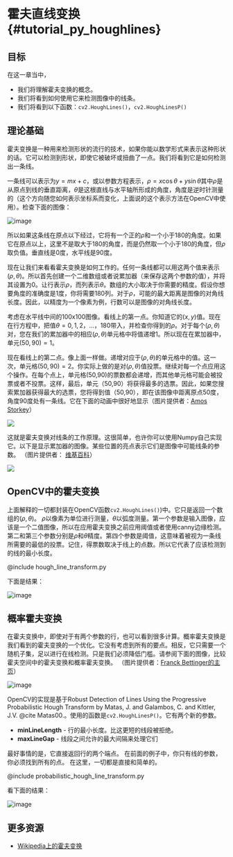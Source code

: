 # 霍夫直线变换{#tutorial_py_houghlines}

## 目标

在这一章当中，

- 我们将理解霍夫变换的概念。
- 我们将看到如何使用它来检测图像中的线条。
- 我们将看到以下函数：`cv2.HoughLines()`，`cv2.HoughLinesP()`

## 理论基础

霍夫变换是一种用来检测形状的流行的技术，如果你能以数学形式来表示这种形状的话。它可以检测到形状，即使它被破坏或扭曲了一点。我们将看到它是如何检测出一条线。

一条线可以表示为$y = mx+c$，或以参数方程表示，$\rho = x \cos \theta + y \sin \theta$其中$\rho$是从原点到线的垂直距离，$\theta$是这根直线与水平轴所形成的角度，角度是逆时针测量的（这个方向随您如何表示坐标系而变化，上面说的这个表示方法在OpenCV中使用）。检查下面的图像：

![image](images/houghlines1.svg)

所以如果这条线在原点以下经过，它将有一个正的$\rho$和一个小于180的角度。如果它在原点以上，这里不是取大于180的角度，而是仍然取一个小于180的角度，但$\rho$取负值。垂直线是0度，水平线是90度。

现在让我们来看看霍夫变换是如何工作的。任何一条线都可以用这两个值来表示$(\rho, \theta)$。所以首先创建一个二维数组或者说累加器（来保存这两个参数的值），并将其设置为0。让行表示$\rho$，而列表示$\theta$。数组的大小取决于你需要的精度。假设你想要角度的准确度是1度，你将需要180列。对于$\rho$，可能的最大距离是图像的对角线长度。因此，以精度为一个像素为例，行数可以是图像的对角线长度。

考虑在水平线中间的100x100图像。看线上的第一点。你知道它的$(x,y)$值。现在在行方程中，把值$\theta = 0,1,2，…，180$带入，并检查你得到的$\rho$。对于每个$(\rho,\theta)$对，您在我们的累加器中的相应$(\rho,\theta)$单元格中将值递增1。所以现在在累加器中，单元$(50,90)= 1$。

现在看线上的第二点。像上面一样做。递增对应于$(\rho,\theta)$的单元格中的值。这一次，单元格$(50,90)= 2$。你实际上做的是对$(\rho,\theta)$值投票。继续对每一个点应用这个操作。在每个点上，单元格(50,90)的票数都会递增，而其他单元格可能会被投票或者不投票。这样，最后，单元（50,90）将获得最多的选票。因此，如果您搜索累加器获得最大的选票，您将得到值（50,90），即在该图像中距离原点50度，角度90度处有一条线。它在下面的动画中很好地显示（图片提供者：[Amos Storkey](http://homepages.inf.ed.ac.uk/amos/hough.html)）

![](images/houghlinesdemo.gif)

这就是霍夫变换对线条的工作原理。这很简单，也许你可以使用Numpy自己实现它。以下是显示累加器的图像。某些位置的亮点表示它们是图像中可能线条的参数。 （图片提供者： [维基百科](http://en.wikipedia.org/wiki/Hough_transform)）

![](images/houghlines2.jpg)

## OpenCV中的霍夫变换

上面解释的一切都封装在OpenCV函数`cv2.HoughLines()`)中。它只是返回一个数组的$(\rho, \theta)$。 $\rho$以像素为单位进行测量，$\theta$以弧度测量。第一个参数是输入图像，应该是一个二值图像，所以在应用霍夫变换之前应用阈值或者使用canny边缘检测。第二和第三个参数分别是$\rho$和$\theta$精度。第四个参数是阈值，这意味着被视为一条线所需要的最低的投票。记住，得票数取决于线上的点数。所以它代表了应该检测到的线的最小长度。

@include hough_line_transform.py

下面是结果：

![image](images/houghlines3.jpg)

## 概率霍夫变换

在霍夫变换中，即使对于有两个参数的行，也可以看到很多计算。概率霍夫变换是我们看到的霍夫变换的一个优化。它没有考虑到所有的要点。相反，它只需要一个随机子集，足以进行在线检测。只是我们必须降低门槛。请参阅下面的图像，比较霍夫空间中的霍夫变换和概率霍夫变换。 （图片提供者：[Franck Bettinger的主页](http://phdfb1.free.fr/robot/mscthesis/node14.html)）

![image](images/houghlines4.png)

OpenCV的实现是基于Robust Detection of Lines Using the Progressive Probabilistic Hough Transform by Matas, J. and Galambos, C. and Kittler, J.V. @cite Matas00.。使用的函数是`cv2.HoughLinesP()`。它有两个新的参数。

- **minLineLength** - 行的最小长度。比这更短的线段被拒绝。
- **maxLineGap** - 线段之间允许的最大间隔来处理它们

最好事情的是，它直接返回行的两个端点。 在前面的例子中，你只有线的参数，你必须找到所有的点。 在这里，一切都是直接和简单的。

@include probabilistic_hough_line_transform.py

看下面的结果：

![image](images/houghlines5.jpg)

## 更多资源

- [Wikipedia上的霍夫变换](https://zh.wikipedia.org/wiki/霍夫变换)
